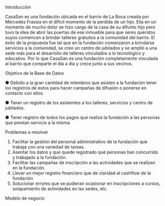 Introducción

CasaSan es una fundación ubicada en el barrio de La Boca creada por Mercedes Frassia en el difícil momento de la perdida de un hijo. 
Ella en un momento de mucho dolor se hizo cargo de la casa de su difunto hijo pero tuvo la idea de abrir las puertas de ese inmueble para que seres queridos suyos comiencen a brindar talleres gratuitos a la comunidad del barrio. 
El éxito de la propuesta fue tal que en la fundación comenzaron a brindarse servicios a la comunidad, se creo un centro de jubilados y se amplió a una sede más para el desarrollo de talleres vinculados a lo tecnológico y educativo. 
Por lo que CasaSan es una fundación completamente vinculada al barrio que comparte el día a día y crece junto a sus vecinos.

Objetivo de la Base de Datos

●	Debido a la gran cantidad de miembros que asisten a la fundación tener los registros de estos para hacer campañas de difusión o ponerse en contacto con ellos.

●	Tener un registro de los asistentes a los talleres, servicios y centro de jubilados.

●	Tener registro de todos los pagos que realiza la fundación a las personas que prestan servicio a la misma


Problemas a resolver
1.	Facilitar la gestión del personal administrativo de la fundación que trabaja con una variedad de tareas.
2.	Asentar los datos y que quede registrado qué personas han concurrido y trabajado a la fundación.
3.	Facilitar las campañas de inscripción a las actividades que se realizan en la fundación.
4.	Llevar un mejor registro financiero que de claridad al cashflow de la fundación
5.	Solucionar errores que se pudieran ocasionar en inscripciones a cursos, solapamiento de actividades en las sedes, etc.


Modelo de negocio

